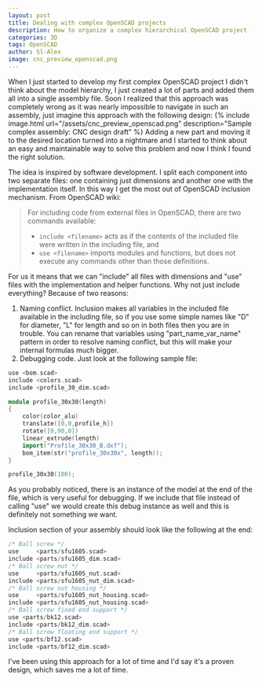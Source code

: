 ```yaml
---
layout: post
title: Dealing with complex OpenSCAD projects 
description: How to organize a complex hierarchical OpenSCAD project
categories: 3D
tags: OpenSCAD
author: Sl-Alex
image: cnc_preview_openscad.png
---
```

When I just started to develop my first complex OpenSCAD project I didn't think about the model hierarchy, I just created a lot of parts and added them all into a single assembly file. Soon I realized that this approach was completely wrong as it was nearly impossible to navigate in such an assembly, just imagine this approach with the following design:
{% include image.html url="/assets/cnc_preview_openscad.png" description="Sample complex assembly: CNC design draft" %}
Adding a new part and moving it to the desired location turned into a nightmare and I started to think about an easy and maintainable way to solve this problem and now I think I found the right solution.




The idea is inspired by software development. I split each component into two separate files: one containing just dimensions and another one with the implementation itself. In this way I get the most out of OpenSCAD inclusion mechanism. From OpenSCAD wiki:

> For including code from external files in OpenSCAD, there are two commands available:
> - ```include <filename>``` acts as if the contents of the included file were written in the including file, and
> - ```use <filename>``` imports modules and functions, but does not execute any commands other than those definitions.

For us it means that we can "include" all files with dimensions and "use" files with the implementation and helper functions.
Why not just include everything? Because of two reasons:
1. Naming conflict. Inclusion makes all variables in the included file available in the including file, so if you use some simple names like "D" for diameter, "L" for length and so on in both files then you are in trouble. You can rename that variables using "part_name_var_name" pattern in order to resolve naming conflict, but this will make your internal formulas much bigger.
2. Debugging code. Just look at the following sample file:

```cpp
use <bom.scad>
include <colors.scad>
include <profile_30_dim.scad>

module profile_30x30(length)
{
    color(color_alu)
    translate([0,0,profile_h])
    rotate([0,90,0]) 
    linear_extrude(length)
    import("Profile_30x30_B.dxf");
    bom_item(str("profile_30x30x", length));
}

profile_30x30(100);
```

As you probably noticed, there is an instance of the model at the end of the file, which is very useful for debugging. If we include that file instead of calling "use" we would create this debug instance as well and this is definitely not something we want.

Inclusion section of your assembly should look like the following at the end:
```cpp
/* Ball screw */
use     <parts/sfu1605.scad>
include <parts/sfu1605_dim.scad>
/* Ball screw nut */
use     <parts/sfu1605_nut.scad>
include <parts/sfu1605_nut_dim.scad>
/* Ball screw nut housing */
use     <parts/sfu1605_nut_housing.scad>
include <parts/sfu1605_nut_housing.scad>
/* Ball screw fixed end support */
use <parts/bk12.scad>
include <parts/bk12_dim.scad>
/* Ball screw floating end support */
use <parts/bf12.scad>
include <parts/bf12_dim.scad>
```

I've been using this approach for a lot of time and I'd say it's a proven design, which saves me a lot of time.